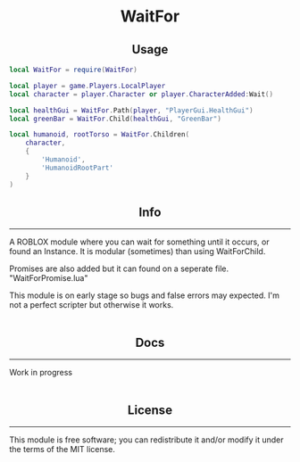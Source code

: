 <h1 align="center">WaitFor</h1>

<h2 align="center">Usage</h2>

```lua
local WaitFor = require(WaitFor)

local player = game.Players.LocalPlayer
local character = player.Character or player.CharacterAdded:Wait()

local healthGui = WaitFor.Path(player, "PlayerGui.HealthGui")
local greenBar = WaitFor.Child(healthGui, "GreenBar")

local humanoid, rootTorso = WaitFor.Children(
    character, 
    {
        'Humanoid', 
        'HumanoidRootPart'
    }
)
```

<h2 align="center">Info</h2>
<hr>
A ROBLOX module where you can wait for something until it occurs, or found an Instance. It is modular (sometimes) than using WaitForChild.

Promises are also added but it can found on a seperate file. "WaitForPromise.lua"

This module is on early stage so bugs and false errors may expected. I'm not a perfect scripter but otherwise it works.
<br>
<br>

<h2 align="center">Docs</h2>
<hr>
Work in progress

<br>
<br>

<h2 align="center">License</h2>
<hr>
This module is free software; you can redistribute it and/or modify it under the terms of the MIT license.